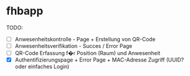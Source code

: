fhbapp
======
TODO: 
- [ ] Anwesenheitskontrolle - Page + Erstellung von QR-Code
- [ ] Anwesenheitsverifikation - Succes / Error Page
- [ ] QR-Code Erfassung f�r Position (Raum) und Anwesenheit
- [x] Authentifizierungspage + Error Page + MAC-Adresse Zugriff (UUID? oder einfaches Login)